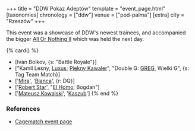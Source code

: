 +++
title = "DDW Pokaz Adeptów"
template = "event_page.html"
[taxonomies]
chronology = ["ddw"]
venue = ["pod-palma"]
[extra]
city = "Rzeszów"
+++

This event was a showcase of DDW's newest trainees, and accompanied the bigger [All Or Nothing II](@/e/ddw/2014-08-17-ddw-all-or-nothing-2.md) which was held the next day.

{% card() %}
- [Ivan Bolkov, {s: "Battle Royale"}]
- ["Kamil Leśny, [Luxus](@/w/luxus.md); [Piękny Kawaler](@/w/piekny-kawaler.md)",
  "Double G: [GREG](@/w/greg.md), Wielki G", {s: Tag Team Match}]
- ['[Mira](@/w/mira.md)', '[Bianca](@/w/bianca.md)', {r: DQ}]
- ['[Robert Star](@/w/robert-star.md)', "[El Homo](@/w/ostrowski.md); Bogdan"]
- ['[Mateusz Kowalski](@/w/mateusz-kowalski.md)', '[Kaszub](@/w/kaszub.md)']
{% end %}

### References

* [Cagematch event page](https://www.cagematch.net/?id=1&nr=114968)
